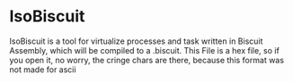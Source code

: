 # IsoBiscuit
IsoBiscuit is a tool for virtualize processes and task written in Biscuit Assembly, which will be compiled to a .biscuit.
This File is a hex file, so if you open it, no worry, the cringe chars are there, because this format was not made for ascii
